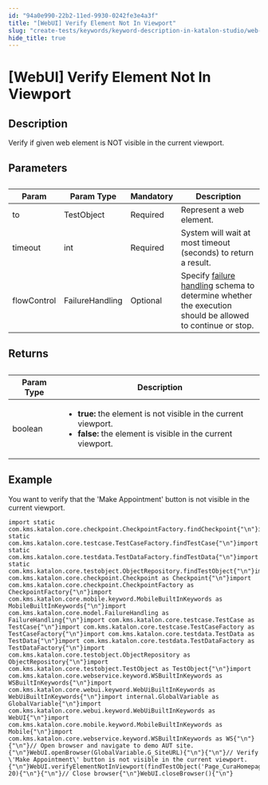 ```yaml
---
id: "94a0e990-22b2-11ed-9930-0242fe3e4a3f"
title: "[WebUI] Verify Element Not In Viewport"
slug: "create-tests/keywords/keyword-description-in-katalon-studio/web-ui-keywords/webui-verify-element-not-in-viewport"
hide_title: true
---
```


# <a id="id_0" class="anchor_top_offset"/><a id="ariaid-title1" class="anchor_top_offset"/>[WebUI] Verify Element Not In Viewport


## <a id="id_0__id_1" class="anchor_top_offset"/>Description

              
<p xmlns="http://www.w3.org/1999/xhtml" className="p">Verify if given web element is NOT visible in the current   viewport.</p> 
      

## <a id="id_0__id_2" class="anchor_top_offset"/>Parameters

              
<table xmlns="http://www.w3.org/1999/xhtml" className="table anchor_top_offset" id="id_0__44e065d6-c64a-4a65-bcf0-ee49ee3c5230"><caption /><thead className="thead"><tr className><th className="entry anchor_top_offset" id="id_0__44e065d6-c64a-4a65-bcf0-ee49ee3c5230__entry__1">Param</th><th className="entry anchor_top_offset" id="id_0__44e065d6-c64a-4a65-bcf0-ee49ee3c5230__entry__2">Param Type</th><th className="entry anchor_top_offset" id="id_0__44e065d6-c64a-4a65-bcf0-ee49ee3c5230__entry__3">Mandatory</th><th className="entry anchor_top_offset" id="id_0__44e065d6-c64a-4a65-bcf0-ee49ee3c5230__entry__4">Description</th></tr></thead><tbody className="tbody"><tr className><td className="entry" headers="id_0__44e065d6-c64a-4a65-bcf0-ee49ee3c5230__entry__1 id_0__44e065d6-c64a-4a65-bcf0-ee49ee3c5230__entry__2 id_0__44e065d6-c64a-4a65-bcf0-ee49ee3c5230__entry__3 id_0__44e065d6-c64a-4a65-bcf0-ee49ee3c5230__entry__4 ">to</td><td className="entry" headers="id_0__44e065d6-c64a-4a65-bcf0-ee49ee3c5230__entry__1 id_0__44e065d6-c64a-4a65-bcf0-ee49ee3c5230__entry__2 id_0__44e065d6-c64a-4a65-bcf0-ee49ee3c5230__entry__3 id_0__44e065d6-c64a-4a65-bcf0-ee49ee3c5230__entry__4 ">TestObject</td><td className="entry" headers="id_0__44e065d6-c64a-4a65-bcf0-ee49ee3c5230__entry__1 id_0__44e065d6-c64a-4a65-bcf0-ee49ee3c5230__entry__2 id_0__44e065d6-c64a-4a65-bcf0-ee49ee3c5230__entry__3 id_0__44e065d6-c64a-4a65-bcf0-ee49ee3c5230__entry__4 ">Required</td><td className="entry" headers="id_0__44e065d6-c64a-4a65-bcf0-ee49ee3c5230__entry__1 id_0__44e065d6-c64a-4a65-bcf0-ee49ee3c5230__entry__2 id_0__44e065d6-c64a-4a65-bcf0-ee49ee3c5230__entry__3 id_0__44e065d6-c64a-4a65-bcf0-ee49ee3c5230__entry__4 ">Represent a web element.</td></tr><tr className><td className="entry" headers="id_0__44e065d6-c64a-4a65-bcf0-ee49ee3c5230__entry__1 id_0__44e065d6-c64a-4a65-bcf0-ee49ee3c5230__entry__2 id_0__44e065d6-c64a-4a65-bcf0-ee49ee3c5230__entry__3 id_0__44e065d6-c64a-4a65-bcf0-ee49ee3c5230__entry__4 ">timeout</td><td className="entry" headers="id_0__44e065d6-c64a-4a65-bcf0-ee49ee3c5230__entry__1 id_0__44e065d6-c64a-4a65-bcf0-ee49ee3c5230__entry__2 id_0__44e065d6-c64a-4a65-bcf0-ee49ee3c5230__entry__3 id_0__44e065d6-c64a-4a65-bcf0-ee49ee3c5230__entry__4 ">int</td><td className="entry" headers="id_0__44e065d6-c64a-4a65-bcf0-ee49ee3c5230__entry__1 id_0__44e065d6-c64a-4a65-bcf0-ee49ee3c5230__entry__2 id_0__44e065d6-c64a-4a65-bcf0-ee49ee3c5230__entry__3 id_0__44e065d6-c64a-4a65-bcf0-ee49ee3c5230__entry__4 ">Required</td><td className="entry" headers="id_0__44e065d6-c64a-4a65-bcf0-ee49ee3c5230__entry__1 id_0__44e065d6-c64a-4a65-bcf0-ee49ee3c5230__entry__2 id_0__44e065d6-c64a-4a65-bcf0-ee49ee3c5230__entry__3 id_0__44e065d6-c64a-4a65-bcf0-ee49ee3c5230__entry__4 ">System will wait at most timeout (seconds) to return a         result.</td></tr><tr className><td className="entry" headers="id_0__44e065d6-c64a-4a65-bcf0-ee49ee3c5230__entry__1 id_0__44e065d6-c64a-4a65-bcf0-ee49ee3c5230__entry__2 id_0__44e065d6-c64a-4a65-bcf0-ee49ee3c5230__entry__3 id_0__44e065d6-c64a-4a65-bcf0-ee49ee3c5230__entry__4 ">flowControl</td><td className="entry" headers="id_0__44e065d6-c64a-4a65-bcf0-ee49ee3c5230__entry__1 id_0__44e065d6-c64a-4a65-bcf0-ee49ee3c5230__entry__2 id_0__44e065d6-c64a-4a65-bcf0-ee49ee3c5230__entry__3 id_0__44e065d6-c64a-4a65-bcf0-ee49ee3c5230__entry__4 ">FailureHandling</td><td className="entry" headers="id_0__44e065d6-c64a-4a65-bcf0-ee49ee3c5230__entry__1 id_0__44e065d6-c64a-4a65-bcf0-ee49ee3c5230__entry__2 id_0__44e065d6-c64a-4a65-bcf0-ee49ee3c5230__entry__3 id_0__44e065d6-c64a-4a65-bcf0-ee49ee3c5230__entry__4 ">Optional</td><td className="entry" headers="id_0__44e065d6-c64a-4a65-bcf0-ee49ee3c5230__entry__1 id_0__44e065d6-c64a-4a65-bcf0-ee49ee3c5230__entry__2 id_0__44e065d6-c64a-4a65-bcf0-ee49ee3c5230__entry__3 id_0__44e065d6-c64a-4a65-bcf0-ee49ee3c5230__entry__4 ">Specify <a className="xref" href="/docs/maintain/configure-failure-handling-settings-in-katalon-studio">failure handling</a> schema to         determine whether the execution should be allowed to continue or         stop.</td></tr></tbody></table> 
      

## <a id="id_0__id_3" class="anchor_top_offset"/>Returns

              
<table xmlns="http://www.w3.org/1999/xhtml" className="table anchor_top_offset" id="id_0__424532ae-fd80-49f7-b398-283de7f37d8b"><caption /><thead className="thead"><tr className><th className="entry anchor_top_offset" id="id_0__424532ae-fd80-49f7-b398-283de7f37d8b__entry__1">Param Type</th><th className="entry anchor_top_offset" id="id_0__424532ae-fd80-49f7-b398-283de7f37d8b__entry__2">Description</th></tr></thead><tbody className="tbody"><tr className><td className="entry" headers="id_0__424532ae-fd80-49f7-b398-283de7f37d8b__entry__1 id_0__424532ae-fd80-49f7-b398-283de7f37d8b__entry__2 ">boolean</td><td className="entry" headers="id_0__424532ae-fd80-49f7-b398-283de7f37d8b__entry__1 id_0__424532ae-fd80-49f7-b398-283de7f37d8b__entry__2 ">         <ul className="ul"><li className="li">             <strong className="ph b">true:</strong> the element is not visible in the             current viewport.</li><li className="li">             <strong className="ph b">false:</strong> the element is visible in the current             viewport.</li></ul>       </td></tr></tbody></table> 
      

## <a id="id_0__id_4" class="anchor_top_offset"/>Example

              
<p xmlns="http://www.w3.org/1999/xhtml" className="p">You want to verify that the 'Make Appointment' button   is not visible in the current viewport.</p> 
              
<pre xmlns="http://www.w3.org/1999/xhtml" className="pre codeblock"><code>import static com.kms.katalon.core.checkpoint.CheckpointFactory.findCheckpoint{"\n"}import static com.kms.katalon.core.testcase.TestCaseFactory.findTestCase{"\n"}import static com.kms.katalon.core.testdata.TestDataFactory.findTestData{"\n"}import static com.kms.katalon.core.testobject.ObjectRepository.findTestObject{"\n"}import com.kms.katalon.core.checkpoint.Checkpoint as Checkpoint{"\n"}import com.kms.katalon.core.checkpoint.CheckpointFactory as CheckpointFactory{"\n"}import com.kms.katalon.core.mobile.keyword.MobileBuiltInKeywords as MobileBuiltInKeywords{"\n"}import com.kms.katalon.core.model.FailureHandling as FailureHandling{"\n"}import com.kms.katalon.core.testcase.TestCase as TestCase{"\n"}import com.kms.katalon.core.testcase.TestCaseFactory as TestCaseFactory{"\n"}import com.kms.katalon.core.testdata.TestData as TestData{"\n"}import com.kms.katalon.core.testdata.TestDataFactory as TestDataFactory{"\n"}import com.kms.katalon.core.testobject.ObjectRepository as ObjectRepository{"\n"}import com.kms.katalon.core.testobject.TestObject as TestObject{"\n"}import com.kms.katalon.core.webservice.keyword.WSBuiltInKeywords as WSBuiltInKeywords{"\n"}import com.kms.katalon.core.webui.keyword.WebUiBuiltInKeywords as WebUiBuiltInKeywords{"\n"}import internal.GlobalVariable as GlobalVariable{"\n"}import com.kms.katalon.core.webui.keyword.WebUiBuiltInKeywords as WebUI{"\n"}import com.kms.katalon.core.mobile.keyword.MobileBuiltInKeywords as Mobile{"\n"}import com.kms.katalon.core.webservice.keyword.WSBuiltInKeywords as WS{"\n"}{"\n"}// Open browser and navigate to demo AUT site.{"\n"}WebUI.openBrowser(GlobalVariable.G_SiteURL){"\n"}{"\n"}// Verify \'Make Appointment\' button is not visible in the current viewport.{"\n"}WebUI.verifyElementNotInViewport(findTestObject('Page_CuraHomepage/btn_MakeAppointment'), 20){"\n"}{"\n"}// Close browser{"\n"}WebUI.closeBrowser(){"\n"}</code></pre> 
            
